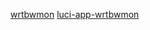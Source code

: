 [wrtbwmon](https://github.com/brvphoenix/wrtbwmon)
[luci-app-wrtbwmon](https://github.com/brvphoenix/luci-app-wrtbwmon)
